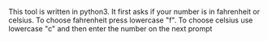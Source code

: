 This tool is written in python3. It first asks if your number is in fahrenheit or celsius. To choose fahrenheit press lowercase "f". To choose celsius use lowercase "c" and then enter the number on the next prompt

